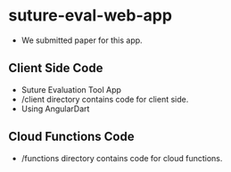 # suture-eval-web-app
- We submitted paper for this app.
## Client Side Code
- Suture Evaluation Tool App
- /client directory contains code for client side.
- Using AngularDart
## Cloud Functions Code
- /functions directory contains code for cloud functions.

